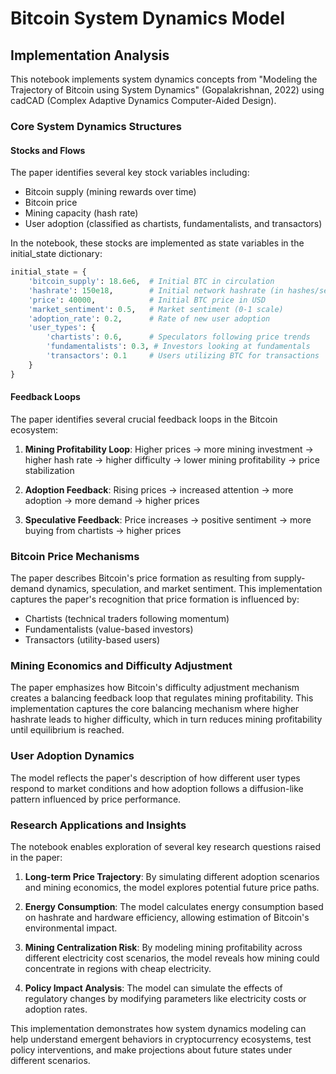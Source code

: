 # Bitcoin System Dynamics Model

## Implementation Analysis

This notebook implements system dynamics concepts from "Modeling the Trajectory of Bitcoin using System Dynamics" (Gopalakrishnan, 2022) using cadCAD (Complex Adaptive Dynamics Computer-Aided Design).

### Core System Dynamics Structures

#### Stocks and Flows

The paper identifies several key stock variables including:
- Bitcoin supply (mining rewards over time)
- Bitcoin price
- Mining capacity (hash rate)
- User adoption (classified as chartists, fundamentalists, and transactors)

In the notebook, these stocks are implemented as state variables in the initial_state dictionary:

```python
initial_state = {
    'bitcoin_supply': 18.6e6,  # Initial BTC in circulation
    'hashrate': 150e18,        # Initial network hashrate (in hashes/sec)
    'price': 40000,            # Initial BTC price in USD
    'market_sentiment': 0.5,   # Market sentiment (0-1 scale)
    'adoption_rate': 0.2,      # Rate of new user adoption
    'user_types': {
        'chartists': 0.6,      # Speculators following price trends
        'fundamentalists': 0.3, # Investors looking at fundamentals
        'transactors': 0.1     # Users utilizing BTC for transactions
    }
}
```

#### Feedback Loops

The paper identifies several crucial feedback loops in the Bitcoin ecosystem:

1. **Mining Profitability Loop**: Higher prices → more mining investment → higher hash rate → higher difficulty → lower mining profitability → price stabilization

2. **Adoption Feedback**: Rising prices → increased attention → more adoption → more demand → higher prices

3. **Speculative Feedback**: Price increases → positive sentiment → more buying from chartists → higher prices

### Bitcoin Price Mechanisms

The paper describes Bitcoin's price formation as resulting from supply-demand dynamics, speculation, and market sentiment. This implementation captures the paper's recognition that price formation is influenced by:
- Chartists (technical traders following momentum)
- Fundamentalists (value-based investors)
- Transactors (utility-based users)

### Mining Economics and Difficulty Adjustment

The paper emphasizes how Bitcoin's difficulty adjustment mechanism creates a balancing feedback loop that regulates mining profitability. This implementation captures the core balancing mechanism where higher hashrate leads to higher difficulty, which in turn reduces mining profitability until equilibrium is reached.

### User Adoption Dynamics

The model reflects the paper's description of how different user types respond to market conditions and how adoption follows a diffusion-like pattern influenced by price performance.

### Research Applications and Insights

The notebook enables exploration of several key research questions raised in the paper:

1. **Long-term Price Trajectory**: By simulating different adoption scenarios and mining economics, the model explores potential future price paths.

2. **Energy Consumption**: The model calculates energy consumption based on hashrate and hardware efficiency, allowing estimation of Bitcoin's environmental impact.

3. **Mining Centralization Risk**: By modeling mining profitability across different electricity cost scenarios, the model reveals how mining could concentrate in regions with cheap electricity.

4. **Policy Impact Analysis**: The model can simulate the effects of regulatory changes by modifying parameters like electricity costs or adoption rates.

This implementation demonstrates how system dynamics modeling can help understand emergent behaviors in cryptocurrency ecosystems, test policy interventions, and make projections about future states under different scenarios.
